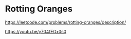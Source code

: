 # Rotting Oranges

https://leetcode.com/problems/rotting-oranges/description/

https://youtu.be/y704fEOx0s0
